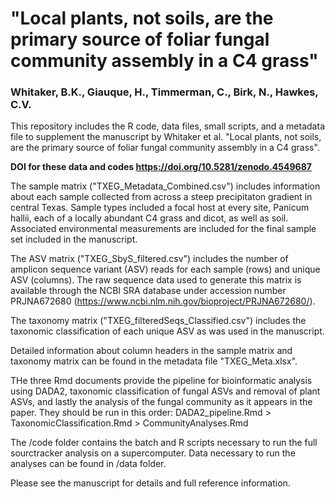# "Local plants, not soils, are the primary source of foliar fungal community assembly in a C4 grass"
### Whitaker, B.K., Giauque, H., Timmerman, C., Birk, N., Hawkes, C.V.



This repository includes the R code, data files, small scripts, and a metadata file to supplement the manuscript by Whitaker et al. "Local plants, not soils, are the primary source of foliar fungal community assembly in a C4 grass". 

**DOI for these data and codes https://doi.org/10.5281/zenodo.4549687**

The sample matrix ("TXEG_Metadata_Combined.csv") includes information about each sample collected from
across a steep precipitaton gradient in central Texas. Sample types included a focal host at every site, Panicum hallii, each of a locally abundant C4 grass and dicot, as well as soil. Associated environmental measurements are included for the final sample set included in the manuscript.

The ASV matrix ("TXEG_SbyS_filtered.csv") includes the number of amplicon sequence variant (ASV) reads for each sample (rows) and unique ASV (columns). The raw sequence data used to generate this matrix is available through the NCBI SRA database under accession number PRJNA672680 (https://www.ncbi.nlm.nih.gov/bioproject/PRJNA672680/).

The taxonomy matrix ("TXEG_filteredSeqs_Classified.csv") includes the taxonomic classification of each unique ASV as was used in the manuscript.

Detailed information about column headers in the sample matrix and taxonomy matrix can be found in the metadata file "TXEG_Meta.xlsx".

THe three Rmd documents provide the pipeline for bioinformatic analysis using DADA2, taxonomic classification of fungal ASVs and removal of plant ASVs, and lastly the analysis of the fungal community as it appears in the paper. They should be run in this order: DADA2_pipeline.Rmd > TaxonomicClassification.Rmd > CommunityAnalyses.Rmd 

The /code folder contains the batch and R scripts necessary to run the full sourctracker analysis on a supercomputer. Data necessary to run the analyses can be found in /data folder.


Please see the manuscript for details and full reference information.

